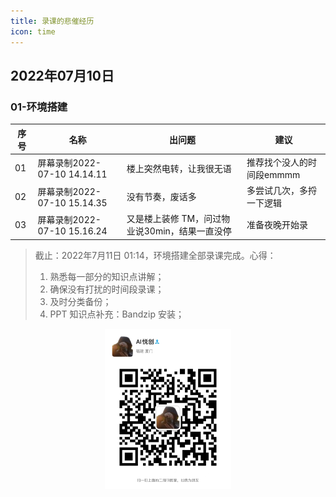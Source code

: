 ```yaml
---
title: 录课的悲催经历
icon: time
---
```


## 2022年07月10日

### 01-环境搭建

| 序号 | 名称                        | 出问题                                         | 建议                      |
| ---- | --------------------------- | ---------------------------------------------- | ------------------------- |
| 01   | 屏幕录制2022-07-10 14.14.11 | 楼上突然电转，让我很无语                       | 推荐找个没人的时间段emmmm |
| 02   | 屏幕录制2022-07-10 15.14.35 | 没有节奏，废话多                               | 多尝试几次，多捋一下逻辑  |
| 03   | 屏幕录制2022-07-10 15.16.24 | 又是楼上装修 TM，问过物业说30min，结果一直没停 | 准备夜晚开始录            |

> 截止：2022年7月11日 01:14，环境搭建全部录课完成。心得：
>
> 1. 熟悉每一部分的知识点讲解；
> 2. 确保没有打扰的时间段录课；
> 3. 及时分类备份；
> 4. PPT 知识点补充：Bandzip 安装；

<div align=center><img src="/ewm/Jiabcdefh.jpg" alt="微信号：Jiabcdefh" style="zoom:25%;" /></div>
